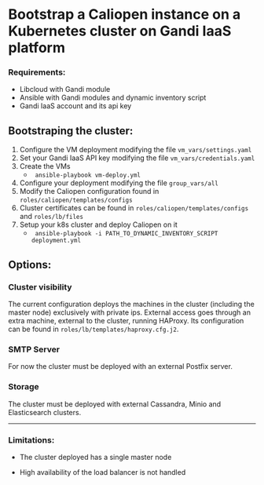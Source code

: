 # Bootstrap a Caliopen instance on a Kubernetes cluster on Gandi IaaS platform

### Requirements:

* Libcloud with Gandi module
* Ansible with Gandi modules and dynamic inventory script
* Gandi IaaS account and its api key



## Bootstraping the cluster:

1. Configure the VM deployment modifying the file ```vm_vars/settings.yaml```
2. Set your Gandi IaaS API key modifying the file ```vm_vars/credentials.yaml```
3. Create the VMs
	* ``` ansible-playbook vm-deploy.yml```
4. Configure your deployment modifying the file ```group_vars/all```
5. Modify the Caliopen configuration found in ```roles/caliopen/templates/configs```
6. Cluster certificates can be found in ```roles/caliopen/templates/configs``` and ```roles/lb/files```
7. Setup your k8s cluster and deploy Caliopen on it
	* ``` ansible-playbook -i PATH_TO_DYNAMIC_INVENTORY_SCRIPT deployment.yml```


## Options:

### Cluster visibility

The current configuration deploys the machines in the cluster (including the master node) exclusively with private ips. External access goes through an extra machine, external to the cluster, running HAProxy. Its configuration can be found in ```roles/lb/templates/haproxy.cfg.j2```.

### SMTP Server

For now the cluster must be deployed with an external Postfix server.

### Storage

The cluster must be deployed with external Cassandra, Minio and Elasticsearch clusters.

---

### Limitations:

* The cluster deployed has a single master node

* High availability of the load balancer is not handled

